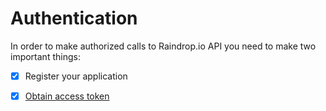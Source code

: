 # Authentication

In order to make authorized calls to Raindrop.io API you need to make two important things:

* [x] Register your application
* [x] [Obtain access token](authentication.md)

